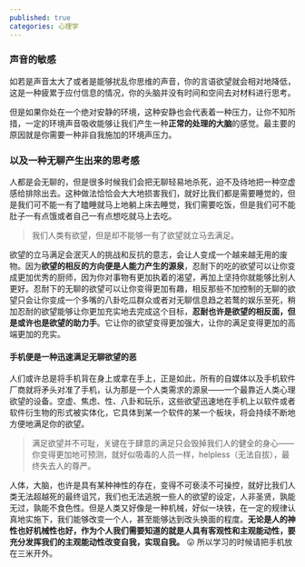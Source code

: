 ```yaml
---
published: true
categories: 心理学
---
```

### 声音的敏感

如若是声音太大了或者是能够扰乱你思维的声音，你的言语欲望就会相对地降低，这是一种疲累于应付信息的情况，你的头脑并没有时间和空间去对材料进行思考。

但是如果你处在一个绝对安静的环境，这种安静也会代表着一种压力，让你不知所措，一定的环境声音吸收能够让我们产生一种**正常的处理的大脑**的感觉。最主要的原因就是你需要一种非自我施加的环境声压力。

### 以及一种无聊产生出来的思考感

人都是会无聊的，但是很多时候我们会把无聊轻易地杀死，迫不及待地把一种空虚感给排除出去。这种做法恰恰会大大地损害我们，就好比我们都是需要睡觉的，但是我们可不能一有了瞌睡就马上地躺上床去睡觉，我们需要吃饭，但是我们可不能肚子一有点饿或者自己一有点想吃就马上去吃。

> 我们人类有欲望，但是却不能够一有了欲望就立马去满足。

欲望的立马满足会泯灭人的挑战和反抗的意志，会让人变成一个越来越无用的废物。因为**欲望的相反的方向便是人能力产生的源泉**，忍耐下的吃的欲望可以让你变成更加优秀的厨师，因为你对事物有更加执着的渴望，再加上坚持你就能够比别人更好。忍耐下的无聊的欲望可以让你变得更加有趣，相反那些不加控制的无聊的欲望只会让你变成一个多嘴的八卦吃瓜群众或者对无聊信息趋之若鹜的娱乐至死，稍加忍耐的欲望能够让你更加充实地去完成这个目标，**忍耐也许是欲望的相反面，但是或许也是欲望的助力手**。它让你的欲望变得更加强大，让你的满足变得更加的高端更加的充实。

#### 手机便是一种迅速满足无聊欲望的恶

人们或许总是将手机背在身上或拿在手上，正是如此，所有的自媒体以及手机软件厂商就将矛头对准了手机，认为那是一个人类需求的源泉——一个最靠近人类心理欲望的设备。空虚、焦虑、性、八卦和玩乐，这些欲望迅速地在手机上以软件或者软件衍生物的形式被实体化，它具体到某一个软件的某一个板块，将会持续不断地方便地满足你的欲望。

> 满足欲望并不可耻，关键在于肆意的满足只会毁掉我们人的健全的身心——你变得更加地可预测，就好似吸毒的人员一样，helpless（无法自拔），最终失去人的尊严。

人体，大脑，也许是具有某种神性的存在，变得不可亵渎不可操控，就好比我们人类无法超越死的最终诅咒，我们也无法逃脱一些人的欲望的设定，人非圣贤，孰能无过，孰能不食色性。但是人类又好像是一种机械，好似一块铁，在一定的规律认真地实施下，我们能够改变一个人，甚至能够达到改头换面的程度。**无论是人的神性也好机械性也好，作为个人我们需要知道的就是人具有客观性和主观能动性，要充分发挥我们的主观能动性改变自我，实现自我。** :stuck_out_tongue: 所以学习的时候请把手机放在三米开外。

